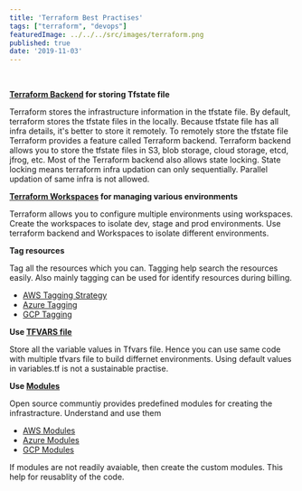 ```yaml
---
title: 'Terraform Best Practises'
tags: ["terraform", "devops"]
featuredImage: ../../../src/images/terraform.png
published: true
date: '2019-11-03'
---
```

<br>


<b>[Terraform Backend](https://www.terraform.io/docs/backends/config.html) for storing Tfstate file</b>


Terraform stores the infrastructure information in the tfstate file. By default, terraform stores the tfstate files in the locally. Because tfstate file has all infra details, it's better to store it remotely. To remotely store the tfstate file Terraform provides a feature called Terraform backend. 
Terraform backend allows you to store the tfstate files in S3, blob storage, cloud storage, etcd, jfrog, etc. 
Most of the Terraform backend also allows state locking. State locking means terraform infra updation can only sequentially. Parallel updation of same infra is not allowed. 
<br>


<b>[Terraform Workspaces](https://www.terraform.io/docs/cloud/workspaces/index.html) for managing various environments</b>

Terraform allows you to configure multiple environments using workspaces. Create the workspaces to isolate dev, stage and prod environments. Use terraform backend and Workspaces to isolate different environments.
<br>


<b>Tag resources</b>

Tag all the resources  which you can. Tagging help search the resources easily. 
Also mainly tagging can be used for identify resources during billing.
- [AWS Tagging Strategy](https://aws.amazon.com/answers/account-management/aws-tagging-strategies/)
- [Azure Tagging](https://docs.microsoft.com/en-us/azure/azure-resource-manager/resource-group-using-tags)
- [GCP Tagging](https://acloud.guru/forums/gcp-certified-associate-cloud-engineer/discussion/-L_6TTKxulQgu7XzeqmC/Tags%20vs%20Labels%20vs%20Meta-Data)

<b>Use [TFVARS file](https://www.terraform.io/docs/configuration/variables.html#variable-definitions-tfvars-files)</b>

Store all the variable values in Tfvars file. Hence you can use same code with multiple tfvars file to build differnet environments. Using default values in variables.tf is not a sustainable practise.
<br>


<b>Use [Modules](https://www.terraform.io/docs/modules/index.html)</b>

Open source communtiy provides predefined modules for creating the infrastracture. Understand and use them
- [AWS Modules](https://github.com/terraform-aws-modules)
- [Azure Modules](https://github.com/search?q=org%3AAzure+terraform&unscoped_q=terraform)
- [GCP Modules](https://github.com/terraform-google-modules)

If modules are not readily avaiable, then create the custom modules. This help for reusablity of the code.

